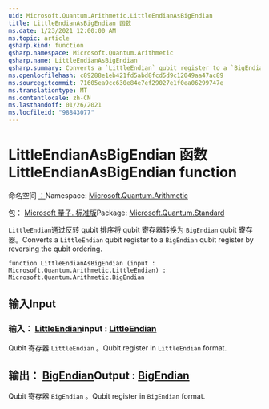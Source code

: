 ```yaml
---
uid: Microsoft.Quantum.Arithmetic.LittleEndianAsBigEndian
title: LittleEndianAsBigEndian 函数
ms.date: 1/23/2021 12:00:00 AM
ms.topic: article
qsharp.kind: function
qsharp.namespace: Microsoft.Quantum.Arithmetic
qsharp.name: LittleEndianAsBigEndian
qsharp.summary: Converts a `LittleEndian` qubit register to a `BigEndian` qubit register by reversing the qubit ordering.
ms.openlocfilehash: c89288e1eb421fd5abd8fcd5d9c12049aa47ac89
ms.sourcegitcommit: 71605ea9cc630e84e7ef29027e1f0ea06299747e
ms.translationtype: MT
ms.contentlocale: zh-CN
ms.lasthandoff: 01/26/2021
ms.locfileid: "98843077"
---
```

# <a name="littleendianasbigendian-function"></a><span data-ttu-id="30112-102">LittleEndianAsBigEndian 函数</span><span class="sxs-lookup"><span data-stu-id="30112-102">LittleEndianAsBigEndian function</span></span>

<span data-ttu-id="30112-103">命名空间 [：](xref:Microsoft.Quantum.Arithmetic)</span><span class="sxs-lookup"><span data-stu-id="30112-103">Namespace: [Microsoft.Quantum.Arithmetic](xref:Microsoft.Quantum.Arithmetic)</span></span>

<span data-ttu-id="30112-104">包： [Microsoft 量子. 标准版](https://nuget.org/packages/Microsoft.Quantum.Standard)</span><span class="sxs-lookup"><span data-stu-id="30112-104">Package: [Microsoft.Quantum.Standard](https://nuget.org/packages/Microsoft.Quantum.Standard)</span></span>


<span data-ttu-id="30112-105">`LittleEndian`通过反转 qubit 排序将 qubit 寄存器转换为 `BigEndian` qubit 寄存器。</span><span class="sxs-lookup"><span data-stu-id="30112-105">Converts a `LittleEndian` qubit register to a `BigEndian` qubit register by reversing the qubit ordering.</span></span>

```qsharp
function LittleEndianAsBigEndian (input : Microsoft.Quantum.Arithmetic.LittleEndian) : Microsoft.Quantum.Arithmetic.BigEndian
```


## <a name="input"></a><span data-ttu-id="30112-106">输入</span><span class="sxs-lookup"><span data-stu-id="30112-106">Input</span></span>

### <a name="input--littleendian"></a><span data-ttu-id="30112-107">输入： [LittleEndian](xref:Microsoft.Quantum.Arithmetic.LittleEndian)</span><span class="sxs-lookup"><span data-stu-id="30112-107">input : [LittleEndian](xref:Microsoft.Quantum.Arithmetic.LittleEndian)</span></span>

<span data-ttu-id="30112-108">Qubit 寄存器 `LittleEndian` 。</span><span class="sxs-lookup"><span data-stu-id="30112-108">Qubit register in `LittleEndian` format.</span></span>



## <a name="output--bigendian"></a><span data-ttu-id="30112-109">输出： [BigEndian](xref:Microsoft.Quantum.Arithmetic.BigEndian)</span><span class="sxs-lookup"><span data-stu-id="30112-109">Output : [BigEndian](xref:Microsoft.Quantum.Arithmetic.BigEndian)</span></span>

<span data-ttu-id="30112-110">Qubit 寄存器 `BigEndian` 。</span><span class="sxs-lookup"><span data-stu-id="30112-110">Qubit register in `BigEndian` format.</span></span>